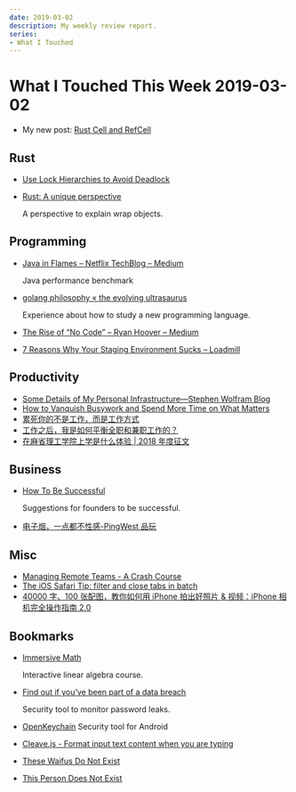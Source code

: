 ```yaml
---
date: 2019-03-02
description: My weekly review report.
series:
- What I Touched
---
```


# What I Touched This Week 2019-03-02


* My new post: [Rust Cell and RefCell](ia-writer://open?path=/Locations/iCloud/§%20Blog/Posts/Posts%20-%202019/1902%20-%20Rust%20Cell%20And%20Refcell/♯%20Rust%20Cell%20And%20Refcell.md)

## Rust

* [Use Lock Hierarchies to Avoid Deadlock](https://herbsutter.com/2007/12/11/effective-concurrency-use-lock-hierarchies-to-avoid-deadlock/)
* [Rust: A unique perspective](https://limpet.net/mbrubeck/2019/02/07/rust-a-unique-perspective.html)
    
    A perspective to explain wrap objects.

## Programming

* [Java in Flames – Netflix TechBlog – Medium](https://medium.com/netflix-techblog/java-in-flames-e763b3d32166)

    Java performance benchmark

* [golang philosophy « the evolving ultrasaurus](https://www.ultrasaurus.com/2019/01/golang-philosophy/)

    Experience about how to study a new programming language.

* [The Rise of “No Code” – Ryan Hoover – Medium](https://medium.com/@rrhoover/the-rise-of-no-code-e733d7c0944d)
* [7 Reasons Why Your Staging Environment Sucks – Loadmill](https://blog.loadmill.com/7-reasons-why-your-staging-environment-sucks-953f8504fba3)

## Productivity 

* [Some Details of My Personal Infrastructure—Stephen Wolfram Blog](https://blog.stephenwolfram.com/2019/02/seeking-the-productive-life-some-details-of-my-personal-infrastructure/)
* [How to Vanquish Busywork and Spend More Time on What Matters](https://doist.com/blog/busywork-productivity-focus/)
* [累死你的不是工作，而是工作方式](https://mp.weixin.qq.com/s/RdSDjtFlkv6VUTKqtF9XDw)
* [工作之后，我是如何平衡全职和兼职工作的？](http://sspai.com/post/52917)
* [在麻省理工学院上学是什么体验 | 2018 年度征文](http://sspai.com/post/52913)

## Business 

* [How To Be Successful](http://blog.samaltman.com/how-to-be-successful)

    Suggestions for founders to be successful.

* [电子烟，一点都不性感-PingWest 品玩](https://www.pingwest.com/a/184305)

## Misc

* [Managing Remote Teams - A Crash Course](http://klinger.io/post/180989912140/managing-remote-teams-a-crash-course)
* [The iOS Safari Tip: filter and close tabs in batch](http://twitter.com/mxswd/status/1097251939480350720)
* [40000 字、100 张配图，教你如何用 iPhone 拍出好照片 & 视频：iPhone 相机完全操作指南 2.0](http://sspai.com/post/53005)

## Bookmarks

* [Immersive Math](http://immersivemath.com/ila/index.html)

    Interactive linear algebra course.

* [Find out if you’ve been part of a data breach](https://monitor.firefox.com/)

    Security tool to monitor password leaks.

* [OpenKeychain](https://www.openkeychain.org/) Security tool for Android
* [Cleave.js - Format input text content when you are typing](https://nosir.github.io/cleave.js/)
* [These Waifus Do Not Exist](https://www.obormot.net/demos/these-waifus-do-not-exist.html)
* [This Person Does Not Exist](https://thispersondoesnotexist.com/)

